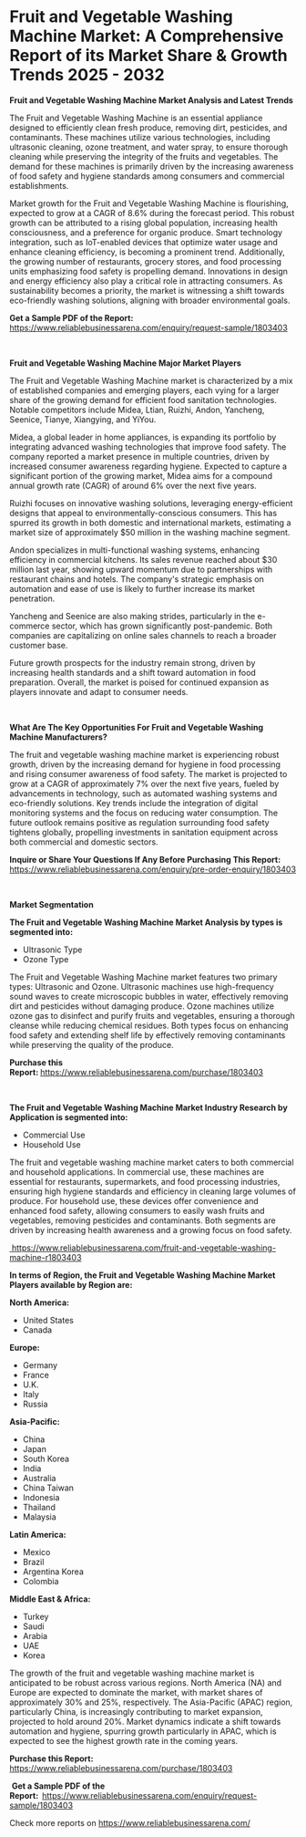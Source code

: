 <p><h1>Fruit and Vegetable Washing Machine Market: A Comprehensive Report of its Market Share & Growth Trends 2025 - 2032</h1></p><p><strong>Fruit and Vegetable Washing Machine Market Analysis and Latest Trends</strong></p>
<p><p>The Fruit and Vegetable Washing Machine is an essential appliance designed to efficiently clean fresh produce, removing dirt, pesticides, and contaminants. These machines utilize various technologies, including ultrasonic cleaning, ozone treatment, and water spray, to ensure thorough cleaning while preserving the integrity of the fruits and vegetables. The demand for these machines is primarily driven by the increasing awareness of food safety and hygiene standards among consumers and commercial establishments.</p><p>Market growth for the Fruit and Vegetable Washing Machine is flourishing, expected to grow at a CAGR of 8.6% during the forecast period. This robust growth can be attributed to a rising global population, increasing health consciousness, and a preference for organic produce. Smart technology integration, such as IoT-enabled devices that optimize water usage and enhance cleaning efficiency, is becoming a prominent trend. Additionally, the growing number of restaurants, grocery stores, and food processing units emphasizing food safety is propelling demand. Innovations in design and energy efficiency also play a critical role in attracting consumers. As sustainability becomes a priority, the market is witnessing a shift towards eco-friendly washing solutions, aligning with broader environmental goals.</p></p>
<p><strong>Get a Sample PDF of the Report:&nbsp;</strong> <a href="https://www.reliablebusinessarena.com/enquiry/request-sample/1803403?utm_campaign=3526&utm_medium=2&utm_source=Github&utm_content=ia&utm_term=10042025&utm_id=fruit-and-vegetable-washing-machine">https://www.reliablebusinessarena.com/enquiry/request-sample/1803403</a></p>
<p>&nbsp;</p>
<p><strong>Fruit and Vegetable Washing Machine Major Market Players</strong></p>
<p><p>The Fruit and Vegetable Washing Machine market is characterized by a mix of established companies and emerging players, each vying for a larger share of the growing demand for efficient food sanitation technologies. Notable competitors include Midea, Ltian, Ruizhi, Andon, Yancheng, Seenice, Tianye, Xiangying, and YiYou.</p><p>Midea, a global leader in home appliances, is expanding its portfolio by integrating advanced washing technologies that improve food safety. The company reported a market presence in multiple countries, driven by increased consumer awareness regarding hygiene. Expected to capture a significant portion of the growing market, Midea aims for a compound annual growth rate (CAGR) of around 6% over the next five years.</p><p>Ruizhi focuses on innovative washing solutions, leveraging energy-efficient designs that appeal to environmentally-conscious consumers. This has spurred its growth in both domestic and international markets, estimating a market size of approximately $50 million in the washing machine segment.</p><p>Andon specializes in multi-functional washing systems, enhancing efficiency in commercial kitchens. Its sales revenue reached about $30 million last year, showing upward momentum due to partnerships with restaurant chains and hotels. The company's strategic emphasis on automation and ease of use is likely to further increase its market penetration.</p><p>Yancheng and Seenice are also making strides, particularly in the e-commerce sector, which has grown significantly post-pandemic. Both companies are capitalizing on online sales channels to reach a broader customer base.</p><p>Future growth prospects for the industry remain strong, driven by increasing health standards and a shift toward automation in food preparation. Overall, the market is poised for continued expansion as players innovate and adapt to consumer needs.</p></p>
<p>&nbsp;</p>
<p><strong>What Are The Key Opportunities For Fruit and Vegetable Washing Machine Manufacturers?</strong></p>
<p><p>The fruit and vegetable washing machine market is experiencing robust growth, driven by the increasing demand for hygiene in food processing and rising consumer awareness of food safety. The market is projected to grow at a CAGR of approximately 7% over the next five years, fueled by advancements in technology, such as automated washing systems and eco-friendly solutions. Key trends include the integration of digital monitoring systems and the focus on reducing water consumption. The future outlook remains positive as regulation surrounding food safety tightens globally, propelling investments in sanitation equipment across both commercial and domestic sectors.</p></p>
<p><strong>Inquire or Share Your Questions If Any Before Purchasing This Report:</strong> <a href="https://www.reliablebusinessarena.com/enquiry/pre-order-enquiry/1803403?utm_campaign=3526&utm_medium=2&utm_source=Github&utm_content=ia&utm_term=10042025&utm_id=fruit-and-vegetable-washing-machine">https://www.reliablebusinessarena.com/enquiry/pre-order-enquiry/1803403</a></p>
<p>&nbsp;</p>
<p><strong>Market Segmentation</strong></p>
<p><strong>The Fruit and Vegetable Washing Machine Market Analysis by types is segmented into:</strong></p>
<p><ul><li>Ultrasonic Type</li><li>Ozone Type</li></ul></p>
<p><p>The Fruit and Vegetable Washing Machine market features two primary types: Ultrasonic and Ozone. Ultrasonic machines use high-frequency sound waves to create microscopic bubbles in water, effectively removing dirt and pesticides without damaging produce. Ozone machines utilize ozone gas to disinfect and purify fruits and vegetables, ensuring a thorough cleanse while reducing chemical residues. Both types focus on enhancing food safety and extending shelf life by effectively removing contaminants while preserving the quality of the produce.</p></p>
<p><strong>Purchase this Report:&nbsp;</strong><a href="https://www.reliablebusinessarena.com/purchase/1803403?utm_campaign=3526&utm_medium=2&utm_source=Github&utm_content=ia&utm_term=10042025&utm_id=fruit-and-vegetable-washing-machine">https://www.reliablebusinessarena.com/purchase/1803403</a></p>
<p>&nbsp;</p>
<p><strong>The Fruit and Vegetable Washing Machine Market Industry Research by Application is segmented into:</strong></p>
<p><ul><li>Commercial Use</li><li>Household Use</li></ul></p>
<p><p>The fruit and vegetable washing machine market caters to both commercial and household applications. In commercial use, these machines are essential for restaurants, supermarkets, and food processing industries, ensuring high hygiene standards and efficiency in cleaning large volumes of produce. For household use, these devices offer convenience and enhanced food safety, allowing consumers to easily wash fruits and vegetables, removing pesticides and contaminants. Both segments are driven by increasing health awareness and a growing focus on food safety.</p></p>
<p><a href="https://www.reliablebusinessarena.com/fruit-and-vegetable-washing-machine-r1803403?utm_campaign=3526&utm_medium=2&utm_source=Github&utm_content=ia&utm_term=10042025&utm_id=fruit-and-vegetable-washing-machine">&nbsp;https://www.reliablebusinessarena.com/fruit-and-vegetable-washing-machine-r1803403</a></p>
<p><strong>In terms of Region, the Fruit and Vegetable Washing Machine Market Players available by Region are:</strong></p>
<p>
    <p> <strong> North America: </strong>
        <ul>
            <li>United States</li>
            <li>Canada</li>
        </ul>
        </p> 
    <p> <strong> Europe: </strong>
        <ul>
            <li>Germany</li>
            <li>France</li>
            <li>U.K.</li>
            <li>Italy</li>
            <li>Russia</li>
        </ul>
        </p> 
    <p> <strong> Asia-Pacific: </strong>
        <ul>
            <li>China</li>
            <li>Japan</li>
            <li>South Korea</li>
            <li>India</li>
            <li>Australia</li>
            <li>China Taiwan</li>
            <li>Indonesia</li>
            <li>Thailand</li>
            <li>Malaysia</li>
        </ul>
        </p> 
    <p> <strong> Latin America: </strong>
        <ul>
            <li>Mexico</li>
            <li>Brazil</li>
            <li>Argentina Korea</li>
            <li>Colombia</li>
        </ul>
        </p> 
    <p> <strong> Middle East & Africa: </strong>
        <ul>
            <li>Turkey</li>
            <li>Saudi</li>
            <li>Arabia</li>
            <li>UAE</li>
            <li>Korea</li>
        </ul>
    </p>
    </p>
<p><p>The growth of the fruit and vegetable washing machine market is anticipated to be robust across various regions. North America (NA) and Europe are expected to dominate the market, with market shares of approximately 30% and 25%, respectively. The Asia-Pacific (APAC) region, particularly China, is increasingly contributing to market expansion, projected to hold around 20%. Market dynamics indicate a shift towards automation and hygiene, spurring growth particularly in APAC, which is expected to see the highest growth rate in the coming years.</p></p>
<p><strong>Purchase this Report: </strong><a href="https://www.reliablebusinessarena.com/purchase/1803403?utm_campaign=3526&utm_medium=2&utm_source=Github&utm_content=ia&utm_term=10042025&utm_id=fruit-and-vegetable-washing-machine">https://www.reliablebusinessarena.com/purchase/1803403</a></p>
<p>&nbsp;<strong>Get a Sample PDF of the Report:&nbsp;&nbsp;</strong><a href="https://www.reliablebusinessarena.com/enquiry/request-sample/1803403?utm_campaign=3526&utm_medium=2&utm_source=Github&utm_content=ia&utm_term=10042025&utm_id=fruit-and-vegetable-washing-machine">https://www.reliablebusinessarena.com/enquiry/request-sample/1803403</a></p>
<p><strong></strong></p>
<p>Check more reports on <a href="https://www.reliablebusinessarena.com/?utm_campaign=3526&utm_medium=2&utm_source=Github&utm_content=ia&utm_term=10042025&utm_id=fruit-and-vegetable-washing-machine">https://www.reliablebusinessarena.com/</a></p>